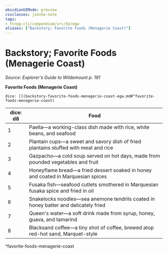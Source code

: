 ```yaml
---
obsidianUIMode: preview
cssclasses: json5e-note
tags:
- ttrpg-cli/compendium/src/5e/egw
aliases: ["Backstory; Favorite Foods (Menagerie Coast)"]
---
```

# Backstory; Favorite Foods (Menagerie Coast)
*Source: Explorer's Guide to Wildemount p. 191* 

**Favorite Foods (Menagerie Coast)**

`dice: [](backstory-favorite-foods-menagerie-coast-egw.md#^favorite-foods-menagerie-coast)`

| dice: d8 | Food |
|----------|------|
| 1 | Paella—a working-class dish made with rice, white beans, and seafood |
| 2 | Plantain cups—a sweet and savory dish of fried plantains stuffed with meat and rice |
| 3 | Gazpacho—a cold soup served on hot days, made from pounded vegetables and fruit |
| 4 | Honeyflame bread—a fried dessert soaked in honey and coated in Marquesian spices |
| 5 | Fusaka fish—seafood cutlets smothered in Marquesian fusaka spice and fried in oil |
| 6 | Snakelocks noodles—sea anemone tendrils coated in honey batter and delicately fried |
| 7 | Queen's water—a soft drink made from syrup, honey, guava, and tamarind |
| 8 | Blacksand coffee—a tiny shot of coffee, brewed atop red-hot sand, Marquet-style |
^favorite-foods-menagerie-coast